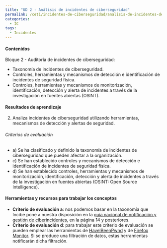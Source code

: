 ```yaml
---
title: "UD 2 - Análisis de incidentes de ciberseguridad"
permalink: /ceti/incidentes-de-ciberseguridad/analisis-de-incidentes-de-ciberseguridad
categories:
  - IC
tags:
  - Incidentes
---
```


#### Contenidos

Bloque 2 - Auditoría de incidentes de ciberseguridad:

- Taxonomía de incidentes de ciberseguridad.
- Controles, herramientas y mecanismos de detección e identificación de incidentes de seguridad física.
- Controles, herramientas y mecanismos de monitorización, identificación, detección y alerta de incidentes a través de la investigación en fuentes abiertas (OSINT).

#### Resultados de aprendizaje

2. Analiza incidentes de ciberseguridad utilizando herramientas, mecanismos de detección y alertas de seguridad.

###### Criterios de evaluación

- a) Se ha clasificado y definido la taxonomía de incidentes de ciberseguridad que pueden afectar a la organización.
- c) Se han establecido controles y mecanismos de detección e identificación de incidentes de seguridad física.
- d) Se han establecido controles, herramientas y mecanismos de monitorización, identificación, detección y alerta de incidentes a través de la investigación en fuentes abiertas (OSINT: Open Source Intelligence).

#### Herramientas y recursos para trabajar los conceptos

- **Criterio de evaluación a**: nos podemos basar en la taxonomía que Incibe pone a nuestra disposición en la [guía nacional de notificación y gestión de ciberincidentes](https://www.incibe-cert.es/sites/default/files/contenidos/guias/doc/guia_nacional_notificacion_gestion_ciberincidentes.pdf), en la página 14 y posteriores.
- **Criterio de evaluación d**: para trabajar este criterio de evaluación se pueden emplear las herramientas de [HaveIBeenPwnd](https://haveibeenpwned.com/) y de [Firefox Monitor](https://monitor.firefox.com/). Si se produce una filtración de datos, estas herramientas notificarán dicha filtración.
